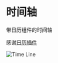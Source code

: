 # 时间轴

带日历组件的时间轴

感谢[日历插件](https://github.com/apptreesoftware/flutter_calendar)

![Time Line](https://github.com/flutter-cn/flutter_cookbook/blob/master/examples/time_line/img/time_line.jpg)
